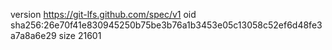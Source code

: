 version https://git-lfs.github.com/spec/v1
oid sha256:26e70f41e830945250b75be3b76a1b3453e05c13058c52ef6d48fe3a7a8a6e29
size 21601
